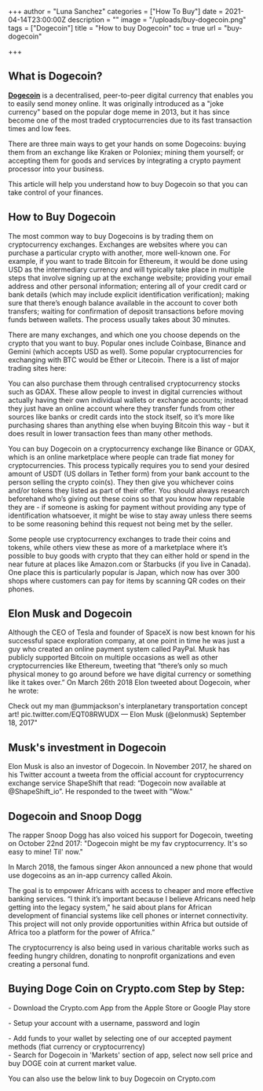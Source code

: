 +++
author = "Luna Sanchez"
categories = ["How To Buy"]
date = 2021-04-14T23:00:00Z
description = ""
image = "/uploads/buy-dogecoin.png"
tags = ["Dogecoin"]
title = "How to buy Dogecoin"
toc = true
url = "buy-dogecoin"

+++
## What is Dogecoin?

[**Dogecoin**](https://dogecoin.com/) is a decentralised, peer-to-peer digital currency that enables you to easily send money online. It was originally introduced as a "joke currency" based on the popular doge meme in 2013, but it has since become one of the most traded cryptocurrencies due to its fast transaction times and low fees.

There are three main ways to get your hands on some Dogecoins: buying them from an exchange like Kraken or Poloniex; mining them yourself; or accepting them for goods and services by integrating a crypto payment processor into your business.

This article will help you understand how to buy Dogecoin so that you can take control of your finances.

## How to Buy Dogecoin

The most common way to buy Dogecoins is by trading them on cryptocurrency exchanges. Exchanges are websites where you can purchase a particular crypto with another, more well-known one. For example, if you want to trade Bitcoin for Ethereum, it would be done using USD as the intermediary currency and will typically take place in multiple steps that involve signing up at the exchange website; providing your email address and other personal information; entering all of your credit card or bank details (which may include explicit identification verification); making sure that there’s enough balance available in the account to cover both transfers; waiting for confirmation of deposit transactions before moving funds between wallets. The process usually takes about 30 minutes.

There are many exchanges, and which one you choose depends on the crypto that you want to buy. Popular ones include Coinbase, Binance and Gemini (which accepts USD as well). Some popular cryptocurrencies for exchanging with BTC would be Ether or Litecoin. There is a list of major trading sites here:

You can also purchase them through centralised cryptocurrency stocks such as GDAX. These allow people to invest in digital currencies without actually having their own individual wallets or exchange accounts; instead they just have an online account where they transfer funds from other sources like banks or credit cards into the stock itself, so it’s more like purchasing shares than anything else when buying Bitcoin this way - but it does result in lower transaction fees than many other methods.

You can buy Dogecoin on a cryptocurrency exchange like Binance or GDAX, which is an online marketplace where people can trade fiat money for cryptocurrencies. This process typically requires you to send your desired amount of USDT (US dollars in Tether form) from your bank account to the person selling the crypto coin(s). They then give you whichever coins and/or tokens they listed as part of their offer. You should always research beforehand who’s giving out these coins so that you know how reputable they are - if someone is asking for payment without providing any type of identification whatsoever, it might be wise to stay away unless there seems to be some reasoning behind this request not being met by the seller.

Some people use cryptocurrency exchanges to trade their coins and tokens, while others view these as more of a marketplace where it’s possible to buy goods with crypto that they can either hold or spend in the near future at places like Amazon.com or Starbucks (if you live in Canada). One place this is particularly popular is Japan, which now has over 300 shops where customers can pay for items by scanning QR codes on their phones.

## Elon Musk and Dogecoin

Although the CEO of Tesla and founder of SpaceX is now best known for his successful space exploration company, at one point in time he was just a guy who created an online payment system called PayPal. Musk has publicly supported Bitcoin on multiple occasions as well as other cryptocurrencies like Ethereum, tweeting that “there’s only so much physical money to go around before we have digital currency or something like it takes over.” On March 26th 2018 Elon tweeted about Dogecoin, wher he wrote:

Check out my man @ummjackson's interplanetary transportation concept art! pic.twitter.com/EQT08RWUDX — Elon Musk (@elonmusk) September 18, 2017"

## Musk's investment in Dogecoin

Elon Musk is also an investor of Dogecoin. In November 2017, he shared on his Twitter account a tweeta from the official account for cryptocurrency exchange service ShapeShift that read: “Dogecoin now available at @ShapeShift_io”. He responded to the tweet with "Wow."

## Dogecoin and Snoop Dogg

The rapper Snoop Dogg has also voiced his support for Dogecoin, tweeting on October 22nd 2017: "Dogecoin might be my fav cryptocurrency. It's so easy to mine! Til' now."

In March 2018, the famous singer Akon announced a new phone that would use dogecoins as an in-app currency called Akoin.

The goal is to empower Africans with access to cheaper and more effective banking services. “I think it’s important because I believe Africans need help getting into the legacy system," he said about plans for African development of financial systems like cell phones or internet connectivity. This project will not only provide opportunities within Africa but outside of Africa too a platform for the power of Africa.”

The cryptocurrency is also being used in various charitable works such as feeding hungry children, donating to nonprofit organizations and even creating a personal fund.

## Buying Doge Coin on Crypto.com Step by Step:

\- Download the Crypto.com App from the Apple Store or Google Play store

\- Setup your account with a username, password and login

\- Add funds to your wallet by selecting one of our accepted payment methods (fiat currency or cryptocurrency)  
\- Search for Dogecoin in 'Markets' section of app, select now sell price and buy DOGE coin at current market value.

You can also use the below link to buy Dogecoin on Crypto.com